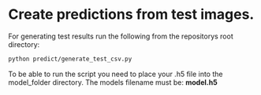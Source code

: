 # Create predictions from test images.

For generating test results run the following from the repositorys root directory:  
```bash
python predict/generate_test_csv.py
```

To be able to run the script you need to place your .h5 file into the model_folder directory. The models filename must be: **model.h5**
